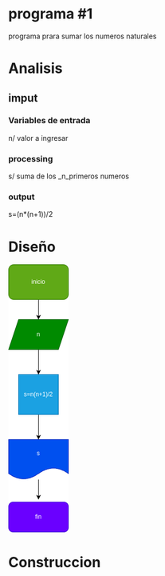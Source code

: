 
# programa #1
programa prara sumar los numeros naturales

# Analisis 


## imput
### Variables de entrada 
n/ valor a ingresar 
### processing 
s/ suma de los _n_primeros numeros


### output
s=(n*(n+1))/2
# Diseño
![Diagrma de flujo](diagrama.png "Diagrama de flujo")

# Construccion


